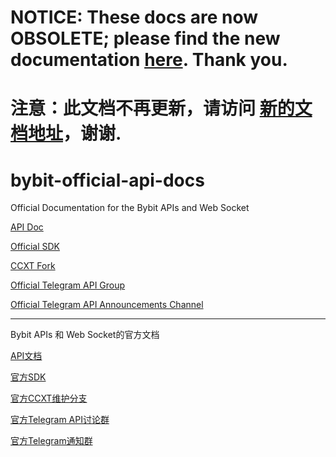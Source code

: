# NOTICE: These docs are now OBSOLETE; please find the new documentation [here](https://bybit-exchange.github.io/docs/inverse). Thank you.

# 注意：此文档不再更新，请访问 [新的文档地址](https://bybit-exchange.github.io/docs/inverse)，谢谢.

# bybit-official-api-docs

Official Documentation for the Bybit APIs and Web Socket

[API Doc](./en/README.md)

[Official SDK](https://github.com/bybit-exchange/api-connectors)

[CCXT Fork](https://github.com/bybit-exchange/ccxt/tree/bybit)

[Official Telegram API Group](https://t.me/Bybitapi)

[Official Telegram API Announcements Channel](https://t.me/Bybit_API_Announcements)

--------

Bybit APIs 和 Web Socket的官方文档

[API文档](./zh_cn/README.md)

[官方SDK](https://github.com/bybit-exchange/api-connectors)

[官方CCXT维护分支](https://github.com/bybit-exchange/ccxt/tree/bybit)

[官方Telegram API讨论群](https://t.me/Bybitapi)

[官方Telegram通知群](https://t.me/Bybit_API_Announcements)
